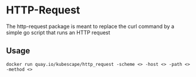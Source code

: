 # HTTP-Request

The http-request package is meant to replace the curl command by a simple go script that runs an HTTP request

## Usage

```
docker run quay.io/kubescape/http_request -scheme <> -host <> -path <> -method <>
```